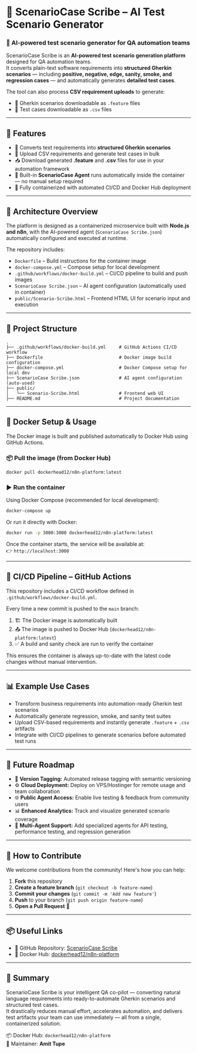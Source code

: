 
# 🤖 ScenarioCase Scribe – AI Test Scenario Generator

### 🚀 AI-powered test scenario generator for QA automation teams

ScenarioCase Scribe is an **AI-powered test scenario generation platform** designed for QA automation teams.  
It converts plain-text software requirements into **structured Gherkin scenarios** — including **positive, negative, edge, sanity, smoke, and regression cases** — and automatically generates **detailed test cases**.

The tool can also process **CSV requirement uploads** to generate:
- 📜 Gherkin scenarios downloadable as `.feature` files  
- 🧪 Test cases downloadable as `.csv` files

---

## 🧠 Features

- 🔁 Converts text requirements into **structured Gherkin scenarios**  
- 📁 Upload CSV requirements and generate test cases in bulk  
- 📥 Download generated **.feature** and **.csv** files for use in your automation framework  
- 🤖 Built-in **ScenarioCase Agent** runs automatically inside the container — no manual setup required  
- 🐳 Fully containerized with automated CI/CD and Docker Hub deployment  

---

## 🧰 Architecture Overview

The platform is designed as a containerized microservice built with **Node.js and n8n**, with the AI-powered agent (`ScenarioCase Scribe.json`) automatically configured and executed at runtime.

The repository includes:
- `Dockerfile` – Build instructions for the container image  
- `docker-compose.yml` – Compose setup for local development  
- `.github/workflows/docker-build.yml` – CI/CD pipeline to build and push images  
- `ScenarioCase Scribe.json` – AI agent configuration (automatically used in container)  
- `public/Scenario-Scribe.html` – Frontend HTML UI for scenario input and execution

---

## 📁 Project Structure

```
.
├── .github/workflows/docker-build.yml     # GitHub Actions CI/CD workflow
├── Dockerfile                             # Docker image build configuration
├── docker-compose.yml                     # Docker Compose setup for local dev
├── ScenarioCase Scribe.json               # AI agent configuration (auto-used)
├── public/
│   └── Scenario-Scribe.html               # Frontend web UI
├── README.md                              # Project documentation
```

---

## 🐳 Docker Setup & Usage

The Docker image is built and published automatically to Docker Hub using GitHub Actions.

### 📦 Pull the image (from Docker Hub)

```bash
docker pull dockerhead12/n8n-platform:latest
```

### ▶️ Run the container

Using Docker Compose (recommended for local development):

```bash
docker-compose up
```

Or run it directly with Docker:

```bash
docker run -p 3000:3000 dockerhead12/n8n-platform:latest
```

Once the container starts, the service will be available at:  
👉 `http://localhost:3000`

---

## 🔄 CI/CD Pipeline – GitHub Actions

This repository includes a CI/CD workflow defined in `.github/workflows/docker-build.yml`.

Every time a new commit is pushed to the `main` branch:

1. 🏗️ The Docker image is automatically built  
2. 📤 The image is pushed to Docker Hub (`dockerhead12/n8n-platform:latest`)  
3. ✅ A build and sanity check are run to verify the container  

This ensures the container is always up-to-date with the latest code changes without manual intervention.

---

## 📊 Example Use Cases

- Transform business requirements into automation-ready Gherkin test scenarios  
- Automatically generate regression, smoke, and sanity test suites  
- Upload CSV-based requirements and instantly generate `.feature` + `.csv` artifacts  
- Integrate with CI/CD pipelines to generate scenarios before automated test runs  

---

## 🔮 Future Roadmap

- 🧠 **Version Tagging:** Automated release tagging with semantic versioning  
- ⚙️ **Cloud Deployment:** Deploy on VPS/Hostinger for remote usage and team collaboration  
- 🌐 **Public Agent Access:** Enable live testing & feedback from community users  
- 📊 **Enhanced Analytics:** Track and visualize generated scenario coverage  
- 🤖 **Multi-Agent Support:** Add specialized agents for API testing, performance testing, and regression generation  

---

## 🤝 How to Contribute

We welcome contributions from the community! Here's how you can help:

1. **Fork** this repository  
2. **Create a feature branch** (`git checkout -b feature-name`)  
3. **Commit your changes** (`git commit -m 'Add new feature'`)  
4. **Push** to your branch (`git push origin feature-name`)  
5. **Open a Pull Request** 🎉  

---

## 📦 Useful Links

- 🔗 GitHub Repository: [ScenarioCase Scribe](https://github.com/Amit-access/n8n-automation-platform/)  
- 🐳 Docker Hub: [dockerhead12/n8n-platform](https://hub.docker.com/u/dockerhead12)

---

## 🧪 Summary

ScenarioCase Scribe is your intelligent QA co-pilot — converting natural language requirements into ready-to-automate Gherkin scenarios and structured test cases.  
It drastically reduces manual effort, accelerates automation, and delivers test artifacts your team can use immediately — all from a single, containerized solution.

📦 Docker Hub: `dockerhead12/n8n-platform`  
🧠 Maintainer: **Amit Tupe**
